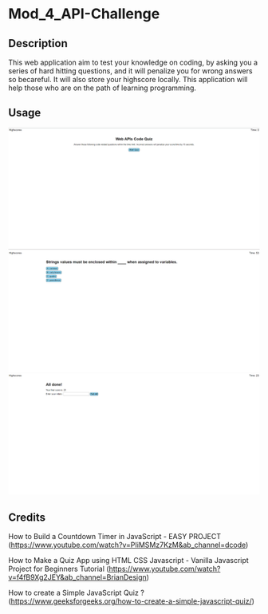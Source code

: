 # Mod_4_API-Challenge

## Description
This web application aim to test your knowledge on coding, by asking you a series of hard hitting questions, and it will penalize you for wrong answers so becareful. It will also store your highscore locally. This application will help those who are on the path of learning programming.

## Usage

![alt text](assets\Images\Home.png)
![alt text](assets\Images\Quiz.png)
![alt text](assets\Images\Result.png)


## Credits

How to Build a Countdown Timer in JavaScript - EASY PROJECT (https://www.youtube.com/watch?v=PIiMSMz7KzM&ab_channel=dcode)

How to Make a Quiz App using HTML CSS Javascript - Vanilla Javascript Project for Beginners Tutorial (https://www.youtube.com/watch?v=f4fB9Xg2JEY&ab_channel=BrianDesign)

How to create a Simple JavaScript Quiz ? (https://www.geeksforgeeks.org/how-to-create-a-simple-javascript-quiz/)
